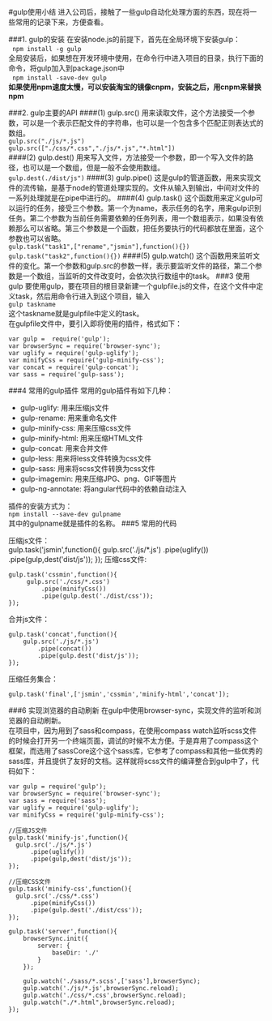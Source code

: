 #gulp使用小结
进入公司后，接触了一些gulp自动化处理方面的东西，现在将一些常用的记录下来，方便查看。

###1. gulp的安装
在安装node.js的前提下，首先在全局环境下安装gulp：  
&nbsp;&nbsp;`npm install -g gulp`  
全局安装后，如果想在开发环境中使用，在命令行中进入项目的目录，执行下面的命令，将gulp加入到package.json中  
&nbsp;&nbsp;`npm install -save-dev gulp`  
**如果使用npm速度太慢，可以安装淘宝的镜像cnpm，安装之后，用cnpm来替换npm**  

###2. gulp主要的API
####(1) gulp.src()
用来读取文件，这个方法接受一个参数，可以是一个表示匹配文件的字符串，也可以是一个包含多个匹配正则表达式的数组。  
`gulp.src("./js/*.js")`   
`gulp.src(["./css/*.css","./js/*.js","*.html"])`  
####(2) gulp.dest()
用来写入文件，方法接受一个参数，即一个写入文件的路径，也可以是一个数组，但是一般不会使用数组。  
`gulp.dest(./dist/js")`
####(3) gulp.pipe()
这是gulp的管道函数，用来实现文件的流传输，是基于node的管道处理实现的。文件从输入到输出，中间对文件的一系列处理就是在pipe中进行的。
####(4) gulp.task()
这个函数用来定义gulp可以运行的任务，接受三个参数。第一个为name，表示任务的名字，用来gulp识别任务。第二个参数为当前任务需要依赖的任务列表，用一个数组表示，如果没有依赖那么可以省略。第三个参数是一个函数，把任务要执行的代码都放在里面，这个参数也可以省略。  
`gulp.task("task1",["rename","jsmin"],function(){})`  
`gulp.task("task2",function(){})`
####(5) gulp.watch()
这个函数用来监听文件的变化。第一个参数和gulp.src的参数一样，表示要监听文件的路径，第二个参数是一个数组，当监听的文件改变时，会依次执行数组中的task。
###3 使用gulp
要使用gulp，要在项目的根目录新建一个gulpfile.js的文件，在这个文件中定义task，然后用命令行进入到这个项目，输入  
`gulp taskname`  
这个taskname就是gulpfile中定义的task。  
在gulpfile文件中，要引入即将使用的插件，格式如下：
  
	var gulp =  require('gulp');
	var browserSync = require('browser-sync');  
	var uglify = require('gulp-uglify');  
	var minifyCss = require('gulp-minify-css'); 
	var concat = require('gulp-concat');  
	var sass = require('gulp-sass'); 

###4 常用的gulp插件
常用的gulp插件有如下几种：   

* gulp-uglify: 用来压缩js文件  
* gulp-rename: 用来重命名文件
* gulp-minify-css: 用来压缩css文件
* gulp-minify-html: 用来压缩HTML文件
* gulp-concat: 用来合并文件
* gulp-less: 用来将less文件转换为css文件
* gulp-sass: 用来将scss文件转换为css文件
* gulp-imagemin: 用来压缩JPG、png、GIF等图片
* gulp-ng-annotate: 将angular代码中的依赖自动注入  

插件的安装方式为：  
`npm install --save-dev gulpname`  
其中的gulpname就是插件的名称。
###5 常用的代码

压缩js文件：  
	gulp.task('jsmin',function(){
		 gulp.src('./js/*.js')
	         .pipe(uglify())
	         .pipe(gulp,dest('dist/js'));
	});
压缩css文件:  

	gulp.task('cssmin',function(){
		 gulp.src('./css/*.css')
	      	 .pipe(minifyCss())
	         .pipe(gulp.dest('./dist/css'));
	});  

合并js文件：  

	gulp.task('concat',function(){
		gulp.src('./js/*.js')
	        .pipe(concat())
	        .pipe(gulp.dest('dist/js'));
	});  
 
压缩任务集合：  

	gulp.task('final',['jsmin','cssmin','minify-html','concat']);


###6 实现浏览器的自动刷新
在gulp中使用browser-sync，实现文件的监听和浏览器的自动刷新。  
在项目中，因为用到了sass和compass，在使用compass watch监听scss文件的时候会打开另一个终端页面，调试的时候不太方便。于是弃用了compass这个框架，而选用了sassCore这个这个sass库，它参考了compass和其他一些优秀的sass库，并且提供了友好的文档。这样就将scss文件的编译整合到gulp中了，代码如下：  

	var gulp = require('gulp');
	var browserSync = require('browser-sync');
	var sass = require('sass');
	var uglify = require('gulp-uglify');
	var minifyCss = require('gulp-minify-css');

	//压缩JS文件
	gulp.task('minify-js',function(){
	  gulp.src('./js/*.js')
	      .pipe(uglify())
	      .pipe(gulp,dest('dist/js'));
	});

	//压缩CSS文件
	gulp.task('minify-css',function(){
	  gulp.src('./css/*.css')
	      .pipe(minifyCss())
	      .pipe(gulp.dest('./dist/css'));
	});
	
	gulp.task('server',function(){
		browserSync.init({
			server: {
				baseDir: './'
			}
		});
		
		gulp.watch('./sass/*.scss',['sass'],browserSync);
		gulp.watch('./js/*.js',browserSync.reload);
	    gulp.watch('./css/*.css',browserSync.reload);
	    gulp.watch("./*.html",browserSync.reload);
	}); 
	
	
		



